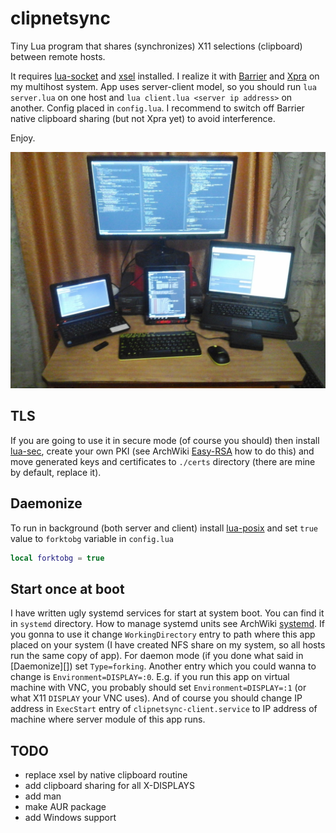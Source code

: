 # clipnetsync

Tiny Lua program that shares (synchronizes) X11 selections (clipboard) between remote hosts.

It requires [lua-socket][] and [xsel][] installed. I realize it with [Barrier][] and [Xpra][]
on my multihost system. App uses server-client model, so you should run `lua server.lua` on one host and
`lua client.lua <server ip address>` on another. Config placed in `config.lua`. I recommend to switch off Barrier
native clipboard sharing (but not Xpra yet) to avoid interference.

Enjoy.

![My home multihost system](https://github.com/Kirill-Bugaev/clipnetsync/blob/master/screenshots/my-home-system.jpg)

## TLS
If you are going to use it in secure mode (of course you should) then install [lua-sec][], create your own
PKI (see ArchWiki [Easy-RSA][] how to do this) and move generated keys and certificates to `./certs`
directory (there are mine by default, replace it).

## Daemonize
To run in background (both server and client) install [lua-posix][] and set `true` value to `forktobg`
variable in `config.lua`
```lua
local forktobg = true
```

## Start once at boot
I have written ugly systemd services for start at system boot. You can find it in `systemd` directory.
How to manage systemd units see ArchWiki [systemd][].
If you gonna to use it change `WorkingDirectory` entry to path where this app placed on your system
(I have created NFS share on my system, so all hosts run the same copy of app). For daemon mode
(if you done what said in [Daemonize][]) set `Type=forking`. Another entry which you could wanna to change
is `Environment=DISPLAY=:0`. E.g. if you run this app on virtual machine with VNC, you probably should
set `Environment=DISPLAY=:1` (or what X11 `DISPLAY` your VNC uses). And of course you should change IP
address in `ExecStart` entry of `clipnetsync-client.service` to IP address of machine where server module
of this app runs.

## TODO
* replace xsel by native clipboard routine
* add clipboard sharing for all X-DISPLAYS
* add man
* make AUR package
* add Windows support

[lua-socket]: https://www.archlinux.org/packages/community/x86_64/lua-socket/
[lua-sec]: https://www.archlinux.org/packages/community/x86_64/lua-sec/
[lua-posix]: https://aur.archlinux.org/packages/lua-posix/
[xsel]: https://www.archlinux.org/packages/community/x86_64/xsel/
[Barrier]: https://github.com/debauchee/barrier      
[Xpra]: https://xpra.org/
[Easy-RSA]: https://wiki.archlinux.org/index.php/Easy-RSA
[systemd]: https://wiki.archlinux.org/index.php/Systemd 
